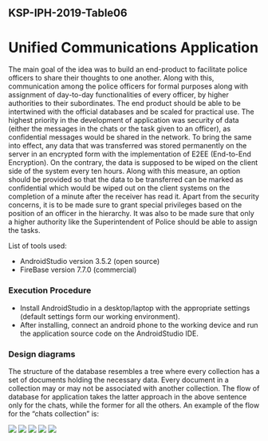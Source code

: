 ## KSP-IPH-2019-Table06
# Unified Communications Application
The main goal of the idea was to build an end-product to facilitate police officers to share their thoughts to one another. 
Along with this, communication among the police officers for formal purposes along with assignment of day-to-day functionalities of every officer, by higher authorities to their subordinates. 
The end product should be able to be intertwined with the official databases and be scaled for practical use. 
The highest priority in the development of application was security of data (either the messages in the chats or the task given to an officer), as confidential messages would be shared in the network. 
To bring the same into effect, any data that was transferred was stored permanently on the server in an encrypted form with the implementation of E2EE (End-to-End Encryption). On the contrary, the data is supposed to be wiped on the client side of the system every ten hours. 
Along with this measure, an option should be provided so that the data to be transferred can be marked as confidential which would be wiped out on the client systems on the completion of a minute after the receiver has read it. 
Apart from the security concerns, it is to be made sure to grant special privileges based on the position of an officer in the hierarchy. It was also to be made sure that only a higher authority like the Superintendent of Police should be able to assign the tasks.

List of tools used:
- AndroidStudio version 3.5.2 (open source)
- FireBase version 7.7.0 (commercial)

### Execution Procedure
- Install AndroidStudio in a desktop/laptop with the appropriate settings (default settings form our working environment).
- After installing, connect an android phone to the working device and run the application source code on the AndroidStudio IDE. 

### Design diagrams
The structure of the database resembles a tree where every collection has a set of documents holding the necessary data. Every document in a collection may or may not be associated with another collection. The flow of database for application takes the latter approach in the above sentence only for the chats, while the former for all the others. An example of the flow for the “chats collection” is:


![](https://i.ibb.co/jh6D1TW/Screen-Shot-2019-11-17-at-3-36-51-PM.png) ![](https://i.ibb.co/tHG4dVd/screener-1573985730145.png) ![](https://i.ibb.co/GMxjGg5/screener-1573985757281.png) ![](https://i.ibb.co/5hJgjcw/screener-1573985786776.png) ![](https://i.ibb.co/2yZhSQX/screener-1573985807898.png)


